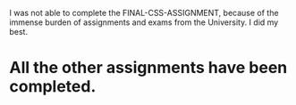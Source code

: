 I was not able to complete the FINAL-CSS-ASSIGNMENT, because of the immense burden of assignments and exams from the University. I did my best. 
# All the other assignments have been completed.